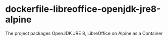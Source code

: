 # dockerfile-libreoffice-openjdk-jre8-alpine
The project packages OpenJDK JRE 8, LibreOffice on Alpine as a Container
